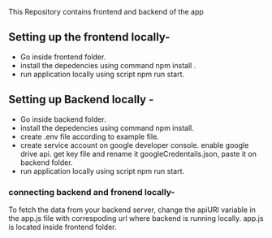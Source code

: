 This Repository contains frontend and backend of the app

## Setting up the frontend locally-
- Go inside frontend folder.
- install the depedencies using command npm install .
- run application locally using script npm run start.

## Setting up Backend locally -
- Go inside backend folder.
- install the depedencies using command npm install.
- create .env file according to example file.
- create service account on google developer console. enable google drive api. get key file and rename it googleCredentails.json, paste it on backend folder.
- run application locally using script npm run start.

### connecting backend and fronend locally-
To fetch the data from your backend server, change the apiURl variable in the app.js file with correspoding url where backend is running locally. app.js is located inside frontend folder.